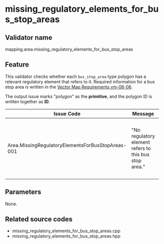 # missing_regulatory_elements_for_bus_stop_areas

## Validator name

mapping.area.missing_regulatory_elements_for_bus_stop_areas

## Feature

This validator checks whether each `bus_stop_area` type polygon has a relevant regulatory element that refers to it.
Required information for a bus stop area is written in the [Vector Map Requirements vm-06-06](https://docs.pilot.auto/en/reference-dfsign/common/map-requirements/vector-map-requirements/category_area#vm-06-06-bus-stop-area).

The output issue marks "polygon" as the **primitive**, and the polygon ID is written together as **ID**.

| Issue Code                                           | Message                                              | Severity | Primitive | Description                                                                                                | Approach                                                     |
| ---------------------------------------------------- | ---------------------------------------------------- | -------- | --------- | ---------------------------------------------------------------------------------------------------------- | ------------------------------------------------------------ |
| Area.MissingRegulatoryElementsForBusStopAreas-001   | "No regulatory element refers to this bus stop area." | Error    | Polygon   | There is a `bus_stop_area` type polygon that hasn't been referred to by any `bus_stop_area` subtype regulatory element. | Create a regulatory element with subtype `bus_stop_area` that refers to this polygon. |

## Parameters

None.

## Related source codes

- missing_regulatory_elements_for_bus_stop_areas.cpp
- missing_regulatory_elements_for_bus_stop_areas.hpp
